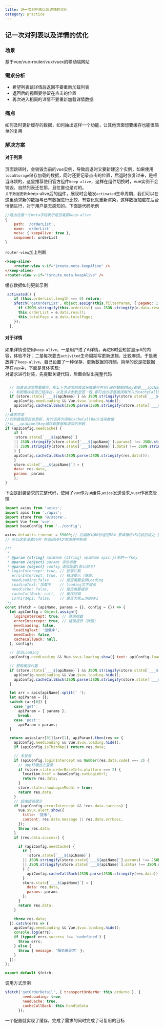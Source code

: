 ```yaml
---
title: 记一次对列表以及详情的优化
category: practice
---
```


## 记一次对列表以及详情的优化
### 场景  
基于vue/vue-router/vux/vuex的移动端网站
### 需求分析
- 希望列表跳详情后返回不要重新加载列表
- 返回后的视图要停留在点击的位置
- 再次进入相同的详情不要重新加载详情数据

### 痛点
 如何及时更新缓存的数据，如何抽出这样一个功能，让其他页面想要缓存也能很简单的复用

### 解决方案
#### 对于列表  

页面跳转时，会销毁当前的vue实例，导致后退时又要新建这个实例，如果使用`locaStorage`储存加载的数据，同时还要记录点击的位置，后退时恢复过来，是相当麻烦的，这里推荐使用官方组件`keep-alive`，这样在组件切换时，vue实例不会销毁，自然列表还在那，且位置也是对的。  
`关于数据更新`:keep-alive后的组件，展现时会触发`activated`生命周期，我们可以在这里请求新的数据与已有数据进行比较，有变化就重新渲染，这样数据加载在后台悄悄进行，对于用户是无感知的。下面是代码示例
```javascript
//路由设置一个meta字段表示是否需要keep-alive
{
    path: '/orderList',
    name: 'orderList',
    meta: { keepAlive: true },
    component: orderList
}
```
`router-view`加上判断
```html
<keep-alive>
    <router-view v-if="$route.meta.keepAlive" />
</keep-alive>
<router-view v-if="!$route.meta.keepAlive" />
```
缓存数据如何更新示例
```javascript
 activated() {
    if (this.orderList.length === 0) return;
    $fetch('getOrderList', Object.assign(this.filterParam, { pageNo: 1, pageSize: this.orderList.length })).then(e => {
      if (JSON.stringify(this.orderList) === JSON.stringify(e.data.result || [])) return;
      this.orderList = e.data.result;
      this.totalPage = e.data.totalPage;
    });
  },
```
#### 对于详情  

  如果详情也使用`keep-alive`，一是用户进了A详情，再进B时会短暂显示A的内容，体验不好；二是每次要去`activited`生命周期写更新逻辑，比较麻烦。于是我放弃了`keep-alive`，自己设置了一种保存、更新数据的机制。简单的说是把数据存在`vux`中，下面是具体实现:  
对请求进行封装，先提取关键代码，后面会贴出完整代码
```javascript

  // 如果该请求需要缓存，那么下次请求前尝试获取缓存内容(储存数据的key都是___apiName的形式)
  // 判断缓存是否已经存在，以及请求参数是否一致,都符合的话直接调用传入的cacheCallBack渲染数据，请求仍然继续执行
  if (store.state[`___${apiName}`] && JSON.stringify(store.state[`___${apiName}`].params) === JSON.stringify(params)) {
    apiConfig.needLoading && Vue.$vux.loading.hide();
    apiConfig.cacheCallBack(JSON.parse(JSON.stringify(store.state[`___${apiName}`].data)));
  }
//请求完成
//判断数据是否有更新，有的话再次调用cacheCallBack渲染数据
//以___apiName为key储存新数据和请求的参数
if (apiConfig.needCache) {
    if (
    !store.state[`___${apiName}`]
    || JSON.stringify(store.state[`___${apiName}`].params) !== JSON.stringify(params)
    || JSON.stringify(store.state[`___${apiName}`].data) !== JSON.stringify(res.data)
    ) {
    apiConfig.cacheCallBack(JSON.parse(JSON.stringify(res.data)));
    }
    store.state[`___${apiName}`] = {
    data: res.data,
    params: params
    };
}

```
下面是封装请求的完整代码，使用了`vux`作为ui组件,`axios`发送请求,`vuex`作状态管理
```javascript
import axios from 'axios';
import apis from './apis';
import store from '@/store';
import Vue from 'vue';
import baseConfig from '../config';

axios.defaults.timeout = 55000;// 后端默认60秒返回504 安卓腾讯x5内核巨坑之 连接超时自动重新请求 容易引起严重的重复下单、支付等问题，
// 所以这里设置55秒 在返回504之前直接中断掉

/**
 *
 * @param {string} apiName {string} apiName apis.js里的一个key
 * @param {object} params 请求参数
 * @param {object} config 请求配置(默认如下)
 * loginIntercept: true, // 登录拦截
   errorIntercept: true, // 错误提示（弹窗）
   needLoading:false     // 是否需要全屏Loading
   loadingText:'加载中'   // loading文字提示
   needCache: false,     // 是否需要缓存
   cacheCallBack: null,  // 缓存回调
   isThirdApi: false,    // 是否为第三方的API
 */
const $fetch = (apiName, params = {}, config = {}) => {
  let apiConfig = Object.assign({
    loginIntercept: true, // 登录拦截
    errorIntercept: true, // 错误提示（弹窗）
    needLoading: false,
    loadingText: '加载中',
    needCache: false,
    cacheCallBack: null,
  }, config);

  // 显示Loading
  apiConfig.needLoading && Vue.$vux.loading.show({ text: apiConfig.loadingText });

  // 获取缓存内容
  if (store.state[`___${apiName}`] && JSON.stringify(store.state[`___${apiName}`].params) === JSON.stringify(params)) {
    apiConfig.needLoading && Vue.$vux.loading.hide();
    apiConfig.cacheCallBack(JSON.parse(JSON.stringify(store.state[`___${apiName}`].data)));
  }

  let arr = apis[apiName].split(' ');
  let apiParam = {};
  switch (arr[0]) {
    case 'get':
      apiParam = { params };
      break;
    case 'post':
      apiParam = params;
  }

  return axios[arr[0]](arr[1], apiParam).then(res => {
    apiConfig.needLoading && Vue.$vux.loading.hide();
    if (apiConfig.isThirdApi) return res.data;

    // 未登录
    if (apiConfig.loginIntercept && Number(res.data.code) === 2) {
      // app环境出去登录
      if (store.state.orderBaseInfo.platform === 2) {
        location.href = baseConfig.outLoginUrl;
        return res.data;
      }
      store.state.showLoginModal = true;
      return res.data;
    }
    // 后端错误提示
    if (apiConfig.errorIntercept && !res.data.success) {
      Vue.$vux.alert.show({
        title: '提示',
        content: res.data.message || res.data.errDesc,
      });
      throw res.data;
    }
    if (res.data.success) {

      if (apiConfig.needCache) {
        if (
          !store.state[`___${apiName}`]
        || JSON.stringify(store.state[`___${apiName}`].params) !== JSON.stringify(params)
        || JSON.stringify(store.state[`___${apiName}`].data) !== JSON.stringify(res.data)
        ) {
          apiConfig.cacheCallBack(JSON.parse(JSON.stringify(res.data)));
        }
        store.state[`___${apiName}`] = {
          data: res.data,
          params: params
        };
      }
      return res.data;
    }

    throw res.data;
  }).catch(errs => {
    apiConfig.needLoading && Vue.$vux.loading.hide();
    console.log(errs);
    if (typeof errs.success !== 'undefined') {
      throw errs;
    } else {
      throw { message: '服务器异常' };
    }
  });
};

export default $fetch;

```
调用方式示例
```javascript
$fetch('getOrderDetail', { transportOrderNo: this.orderno }, {
        needLoading: true,
        needCache: true,
        cacheCallBack: this.handleData
      });
```
一个配置就实现了缓存，完成了需求的同时完成了可复用的目标